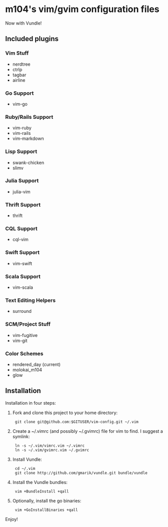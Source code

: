 # m104's vim/gvim configuration files

Now with Vundle!

## Included plugins

### Vim Stuff

  + nerdtree
  + ctrlp
  + tagbar
  + airline

### Go Support

  + vim-go

### Ruby/Rails Support

  + vim-ruby
  + vim-rails
  + vim-markdown

### Lisp Support

  + swank-chicken
  + slimv

### Julia Support

  + julia-vim

### Thrift Support

  + thrift

### CQL Support

  + cql-vim

### Swift Support

  + vim-swift

### Scala Support

  + vim-scala

### Text Editing Helpers

  + surround

### SCM/Project Stuff

  + vim-fugitive
  + vim-git

### Color Schemes

  + rendered_day (current)
  + molokai_m104
  + glow


## Installation

Installation in four steps:

1. Fork and clone this project to your home directory:

        git clone git@github.com:$GITUSER/vim-config.git ~/.vim

2. Create a ~/.vimrc (and possibly ~/.gvimrc) file for vim to find. I suggest a symlink:

        ln -s ~/.vim/vimrc.vim ~/.vimrc
        ln -s ~/.vim/gvimrc.vim ~/.gvimrc

3. Install Vundle:

        cd ~/.vim
        git clone http://github.com/gmarik/vundle.git bundle/vundle

4. Install the Vundle bundles:

        vim +BundleInstall +qall

5. Optionally, install the go binaries:

        vim +GoInstallBinaries +qall

Enjoy!
